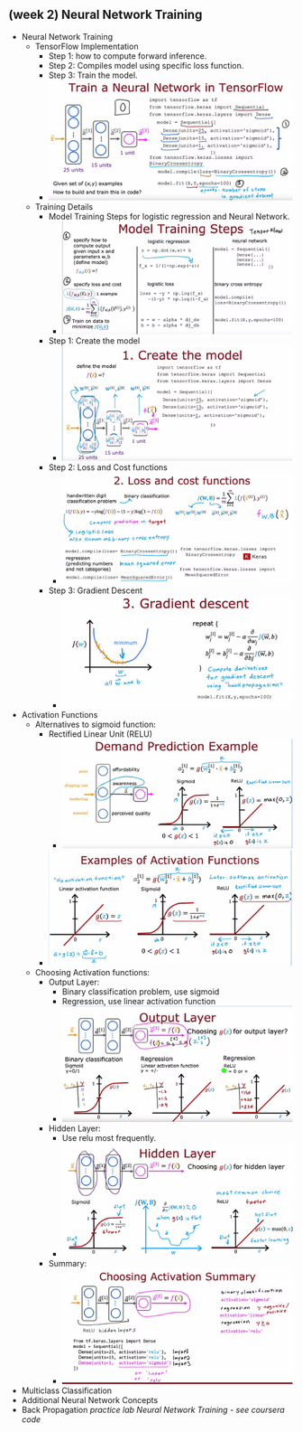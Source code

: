 ## (week 2) Neural Network Training
- Neural Network Training
    - TensorFlow Implementation
        - Step 1: how to compute forward inference.
        - Step 2: Compiles model using specific loss function.
        - Step 3: Train the model.
        - ![Alt text](image.png)
    - Training Details
        - Model Training Steps for logistic regression and Neural Network.
            - ![Alt text](image-1.png)
        - Step 1: Create the model
            - ![Alt text](image-2.png)
        - Step 2: Loss and Cost functions
            - ![Alt text](image-3.png)
        - Step 3: Gradient Descent
            - ![Alt text](image-4.png)
- Activation Functions
    - Alternatives to sigmoid function:
        - Rectified Linear Unit (RELU)
            - ![Alt text](image-5.png)
        - ![Alt text](image-6.png)
    - Choosing Activation functions:
        - Output Layer:
            - Binary classification problem, use sigmoid
            - Regression, use linear activation function
            - ![Alt text](image-7.png)
        - Hidden Layer:
            - Use relu most frequently.
            - ![Alt text](image-8.png)
        - Summary:
            - ![Alt text](image-9.png)
- Multiclass Classification
- Additional Neural Network Concepts
- Back Propagation
*practice lab Neural Network Training - see coursera code*